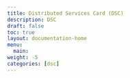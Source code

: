 ```yaml
---
title: Distributed Services Card (DSC)
description: DSC
draft: false
toc: true
layout: documentation-home
menu:
  main:
weight: -5
categories: [dsc]
---
```


